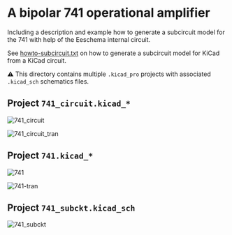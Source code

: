 # A bipolar 741 operational amplifier
Including a description and example how to generate a subcircuit model for the 741 with help of the Eeschema internal circuit.

See [howto-subcircuit.txt](howto-subcircuit.txt) on how to generate a subcircuit model for KiCad from a KiCad circuit.

:warning: This directory contains multiple `.kicad_pro` projects with associated `.kicad_sch` schematics files.

## Project `741_circuit.kicad_*`
![741_circuit](https://github.com/labtroll/KiCad-Simulations/assets/3527219/d4646537-c7bb-4457-90e9-ce5e2e06a7bc)

![741_circuit_tran](https://github.com/labtroll/KiCad-Simulations/assets/3527219/0b1ea14a-60f9-487e-99f8-dcaa75ae5498)

## Project `741.kicad_*`
![741](https://github.com/labtroll/KiCad-Simulations/assets/3527219/b9c9d366-02f5-4bb9-9d40-4ff2f4bd5ce0)

![741-tran](https://github.com/labtroll/KiCad-Simulations/assets/3527219/25bb6a11-5d4a-44f4-a08e-34afe9132e93)


## Project `741_subckt.kicad_sch`
![741_subckt](https://github.com/labtroll/KiCad-Simulations/assets/3527219/ac3993a2-2e1e-4d40-b9e4-82f4719ac14e)

